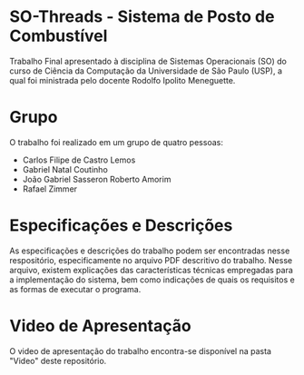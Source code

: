 # SO-Threads - Sistema de Posto de Combustível
Trabalho Final apresentado à disciplina de Sistemas Operacionais (SO) do curso de Ciência da Computação da Universidade de São Paulo (USP), a qual foi ministrada pelo docente Rodolfo Ipolito Meneguette. 

# Grupo
O trabalho foi realizado em um grupo de quatro pessoas:
* Carlos Filipe de Castro Lemos
* Gabriel Natal Coutinho
* João Gabriel Sasseron Roberto Amorim
* Rafael Zimmer

# Especificações e Descrições
As especificações e descrições do trabalho podem ser encontradas nesse respositório, especificamente no arquivo PDF descritivo do trabalho. Nesse arquivo, existem explicações das características técnicas empregadas para a implementação do sistema, bem como indicações de quais os requisitos e as formas de executar o programa.

# Video de Apresentação
O video de apresentação do trabalho encontra-se disponível na pasta "Video" deste repositório.

